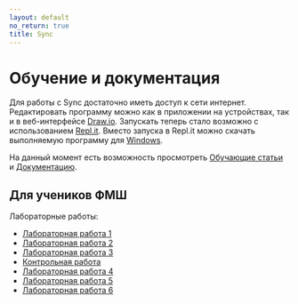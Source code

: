 ```yaml
---
layout: default
no_return: true
title: Sync
---
```

# Обучение и документация

Для работы с Sync достаточно иметь доступ к сети интернет. 
Редактировать программу можно как в приложении на устройствах, так и в веб-интерфейсе [Draw.io][drawio]. 
Запускать теперь стало возможно с использованием [Repl.it][replit]. Вместо запуска в Repl.it можно скачать
выполняемую программу для <a class="btn-download btn-inline" href="{{site.baseurl}}/resources/build/Sync Execution.zip">Windows</a>.

На данный момент есть возможность просмотреть [Обучающие статьи][tutorials] и [Документацию][docs].

## Для учеников ФМШ

Лабораторные работы:

- [Лабораторная работа 1]({{site.baseurl}}/ifmsh/lab-1)
- [Лабораторная работа 2]({{site.baseurl}}/ifmsh/lab-2)
- [Лабораторная работа 3]({{site.baseurl}}/ifmsh/lab-3)
- [Контрольная работа]({{site.baseurl}}/ifmsh/test)
- [Лабораторная работа 4]({{site.baseurl}}/ifmsh/lab-4)
- [Лабораторная работа 5]({{site.baseurl}}/ifmsh/lab-5)
- [Лабораторная работа 6]({{site.baseurl}}/ifmsh/lab-6)

[index]: {{site.baseurl}}/index
[tutorials]: {{site.baseurl}}/tutorials#content
[docs]: {{site.baseurl}}/docs#content
[drawio]: https://app.diagrams.net/?splash=0&libs=0&clibs=Uhttps://raw.githubusercontent.com/octo-gone/sync-execution/master/resources/base.drawio;Uhttps://raw.githubusercontent.com/octo-gone/sync-execution/master/resources/structure.drawio
[replit]: https://repl.it/github/octo-gone/sync-execution